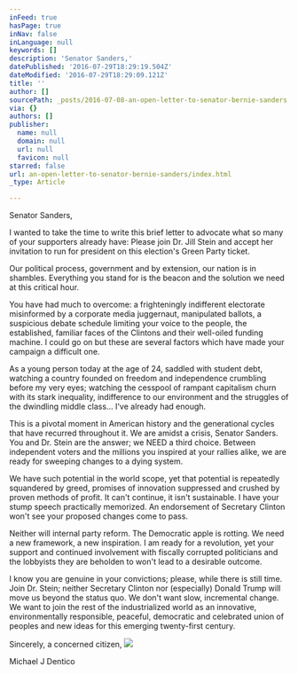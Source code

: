 ```yaml
---
inFeed: true
hasPage: true
inNav: false
inLanguage: null
keywords: []
description: 'Senator Sanders,'
datePublished: '2016-07-29T18:29:19.504Z'
dateModified: '2016-07-29T18:29:09.121Z'
title: ''
author: []
sourcePath: _posts/2016-07-08-an-open-letter-to-senator-bernie-sanders.md
via: {}
authors: []
publisher:
  name: null
  domain: null
  url: null
  favicon: null
starred: false
url: an-open-letter-to-senator-bernie-sanders/index.html
_type: Article

---
```

Senator Sanders,

I wanted to take the time to write this brief letter to advocate what so many of your supporters already have: Please join Dr. Jill Stein and accept her invitation to run for president on this election's Green Party ticket.

Our political process, government and by extension, our nation is in shambles. Everything you stand for is the beacon and the solution we need at this critical hour.

You have had much to overcome: a frighteningly indifferent electorate misinformed by a corporate media juggernaut, manipulated ballots, a suspicious debate schedule limiting your voice to the people, the established, familiar faces of the Clintons and their well-oiled funding machine. I could go on but these are several factors which have made your campaign a difficult one.

As a young person today at the age of 24, saddled with student debt, watching a country founded on freedom and independence crumbling before my very eyes; watching the cesspool of rampant capitalism churn with its stark inequality, indifference to our environment and the struggles of the dwindling middle class... I've already had enough.

This is a pivotal moment in American history and the generational cycles that have recurred throughout it. We are amidst a crisis, Senator Sanders. You and Dr. Stein are the answer; we NEED a third choice. Between independent voters and the millions you inspired at your rallies alike, we are ready for sweeping changes to a dying system.

We have such potential in the world scope, yet that potential is repeatedly squandered by greed, promises of innovation suppressed and crushed by proven methods of profit. It can't continue, it isn't sustainable. I have your stump speech practically memorized. An endorsement of Secretary Clinton won't see your proposed changes come to pass.

Neither will internal party reform. The Democratic apple is rotting. We need a new framework, a new inspiration. I am ready for a revolution, yet your support and continued involvement with fiscally corrupted politicians and the lobbyists they are beholden to won't lead to a desirable outcome.

I know you are genuine in your convictions; please, while there is still time. Join Dr. Stein; neither Secretary Clinton nor (especially) Donald Trump will move us beyond the status quo. We don't want slow, incremental change. We want to join the rest of the industrialized world as an innovative, environmentally responsible, peaceful, democratic and celebrated union of peoples and new ideas for this emerging twenty-first century.

Sincerely, a concerned citizen,
![](https://the-grid-user-content.s3-us-west-2.amazonaws.com/a326e4a4-ee0c-4438-bbb8-1bc2386bd0fe.png)

Michael J Dentico